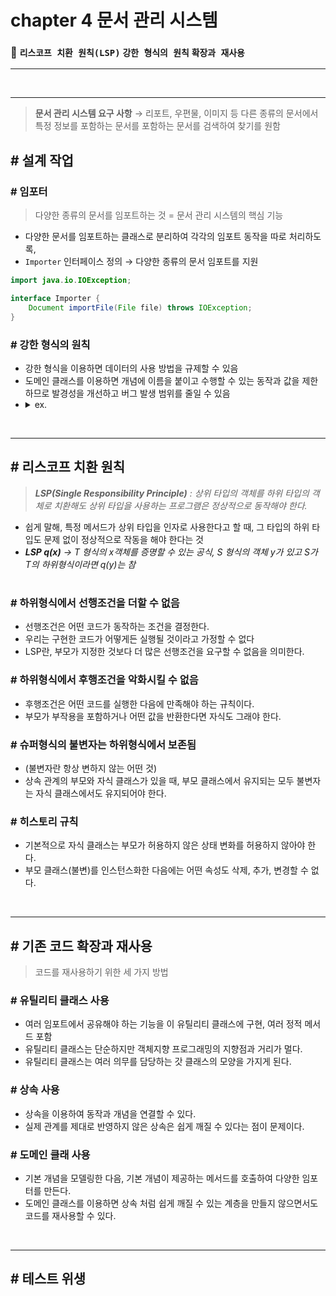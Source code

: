 # chapter 4 문서 관리 시스템 

### 📌 `리스코프 치환 원칙(LSP)` `강한 형식의 원칙` `확장과 재사용`

---

<br/>

---

> **문서 관리 시스템 요구 사항** → 리포트, 우편물, 이미지 등 다른 종류의 문서에서 특정 정보를 포함하는 문서를 포함하는 문서를 검색하여 찾기를 원함

## # 설계 작업

### # 임포터
> 다양한 종류의 문서를 임포트하는 것 = 문서 관리 시스템의 핵심 기능

- 다양한 문서를 임포트하는 클래스로 분리하여 각각의 임포트 동작을 따로 처리하도록,
- `Importer` 인터페이스 정의 → 다양한 종류의 문서 임포트를 지원

```java
import java.io.IOException;

interface Importer {
    Document importFile(File file) throws IOException;
}
```

### # 강한 형식의 원칙
- 강한 형식을 이용하면 데이터의 사용 방법을 규제할 수 있음 
- 도메인 클래스를 이용하면 개념에 이름을 붙이고 수행할 수 있는 동작과 값을 제한하므로 발경성을 개선하고 버그 발생 범위를 줄일 수 있음
- <details markdown="1">
  <summary> ex. </summary>
    다양한 문서를 임포트하는 부분을 Importer 인터페이스로 분리, Document 클래스(불변)는 클래스를 생성한 다음에는 클래스의 속성을 바꿀 수 없다. <br/>
    Importer 구현이 문서를 만들면 이후에 수정할 수 없다. 따라서 Document의 속성에서 오류가 발생하면 Importer 구현을 확인하면 되므로 오류가 발 <br/>
    생한 원인을 좁힐 수 있다. Document의 불변성 덕분에 안전하게 Document로 색인을 만들거나 Document 정보를 캐시할 수 있다.
  </details>

<br/>

---

## # 리스코프 치환 원칙
> _**LSP(Single Responsibility Principle)** : 상위 타입의 객체를 하위 타입의 객체로 치환해도 상위 타입을 사용하는 프로그램은 정상적으로 동작해야 한다._

- 쉽게 말해, 특정 메서드가 상위 타입을 인자로 사용한다고 할 때, 그 타입의 하위 타입도 문제 없이 정상적으로 작동을 해야 한다는 것
- _**LSP q(x)** → T 형식의 x객체를 증명할 수 있는 공식, S 형식의 객체 y가 있고 S가 T의 하위형식이라면 q(y)는 참_

#

### # 하위형식에서 선행조건을 더할 수 없음 
- 선행조건은 어떤 코드가 동작하는 조건을 결정한다.
- 우리는 구현한 코드가 어떻게든 실행될 것이라고 가정할 수 없다
- LSP란, 부모가 지정한 것보다 더 많은 선행조건을 요구할 수 없음을 의미한다.

### # 하위형식에서 후행조건을 악화시킬 수 없음
- 후행조건은 어떤 코드를 실행한 다음에 만족해야 하는 규칙이다.
- 부모가 부작용을 포함하거나 어떤 값을 반환한다면 자식도 그래야 한다.

### # 슈퍼형식의 불변자는 하위형식에서 보존됨 
- (불변자란 항상 변하지 않는 어떤 것)
- 상속 관계의 부모와 자식 클래스가 있을 때, 부모 클래스에서 유지되는 모두 불변자는 자식 클래스에서도 유지되어야 한다.

### # 히스토리 규칙
- 기본적으로 자식 클래스는 부모가 허용하지 않은 상태 변화를 허용하지 않아야 한다.
- 부모 클래스(불변)를 인스턴스화한 다음에는 어떤 속성도 삭제, 추가, 변경할 수 없다.

<br/>

---

## # 기존 코드 확장과 재사용
> 코드를 재사용하기 위한 세 가지 방법


### # 유틸리티 클래스 사용 
- 여러 임포트에서 공유해야 하는 기능을 이 유틸리티 클래스에 구현, 여러 정적 메서드 포함 
- 유틸리티 클래스는 단순하지만 객체지향 프로그래밍의 지향점과 거리가 멀다. 
- 유틸리티 클래스는 여러 의무를 담당하는 갓 클래스의 모양을 가지게 된다. 

### # 상속 사용
- 상속을 이용하여 동작과 개념을 연결할 수 있다.
- 실제 관계를 제대로 반영하지 않은 상속은 쉽게 깨질 수 있다는 점이 문제이다.


### # 도메인 클래 사용
- 기본 개념을 모델링한 다음, 기본 개념이 제공하는 메서드를 호출하여 다양한 임포터를 만든다.
- 도메인 클래스를 이용하면 상속 처럼 쉽게 깨질 수 있는 계층을 만들지 않으면서도 코드를 재사용할 수 있다.

<br/>

---

## # 테스트 위생 